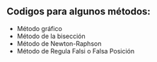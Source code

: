 ## Codigos para algunos métodos:

- Método gráfico
- Método de la bisección
- Método de Newton-Raphson
- Método de Regula Falsi o Falsa Posición
